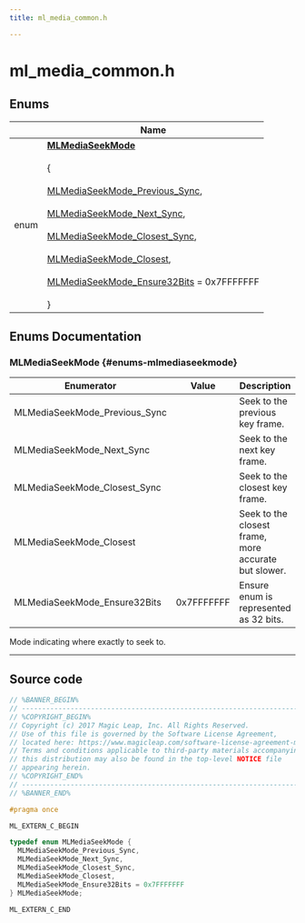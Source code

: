 ```yaml
---
title: ml_media_common.h

---
```


# ml_media_common.h



## Enums

|                | Name           |
| -------------- | -------------- |
| enum | **[MLMediaSeekMode](/versioned_docs/version-22-Feb-2023/api-ref/api/Modules/group___media_player/group___media_player.md#enums-mlmediaseekmode)** <br></br> { <br></br>[MLMediaSeekMode_Previous_Sync](/versioned_docs/version-22-Feb-2023/api-ref/api/Files/ml__media__common_8h.md#enums-mlmediaseekmode-previous-sync),<br></br> [MLMediaSeekMode_Next_Sync](/versioned_docs/version-22-Feb-2023/api-ref/api/Files/ml__media__common_8h.md#enums-mlmediaseekmode-next-sync),<br></br> [MLMediaSeekMode_Closest_Sync](/versioned_docs/version-22-Feb-2023/api-ref/api/Files/ml__media__common_8h.md#enums-mlmediaseekmode-closest-sync),<br></br> [MLMediaSeekMode_Closest](/versioned_docs/version-22-Feb-2023/api-ref/api/Files/ml__media__common_8h.md#enums-mlmediaseekmode-closest),<br></br> [MLMediaSeekMode_Ensure32Bits](/versioned_docs/version-22-Feb-2023/api-ref/api/Files/ml__media__common_8h.md#enums-mlmediaseekmode-ensure32bits) = 0x7FFFFFFF<br></br>} |

## Enums Documentation

### MLMediaSeekMode {#enums-mlmediaseekmode}

| Enumerator | Value | Description |
| ---------- | ----- | ----------- |
| MLMediaSeekMode_Previous_Sync | | Seek to the previous key frame. |
| MLMediaSeekMode_Next_Sync | | Seek to the next key frame. |
| MLMediaSeekMode_Closest_Sync | | Seek to the closest key frame. |
| MLMediaSeekMode_Closest | | Seek to the closest frame, more accurate but slower. |
| MLMediaSeekMode_Ensure32Bits |  0x7FFFFFFF| Ensure enum is represented as 32 bits. |




Mode indicating where exactly to seek to. 





-----------





## Source code

```cpp
// %BANNER_BEGIN%
// ---------------------------------------------------------------------
// %COPYRIGHT_BEGIN%
// Copyright (c) 2017 Magic Leap, Inc. All Rights Reserved.
// Use of this file is governed by the Software License Agreement,
// located here: https://www.magicleap.com/software-license-agreement-ml2
// Terms and conditions applicable to third-party materials accompanying
// this distribution may also be found in the top-level NOTICE file
// appearing herein.
// %COPYRIGHT_END%
// ---------------------------------------------------------------------
// %BANNER_END%

#pragma once

ML_EXTERN_C_BEGIN

typedef enum MLMediaSeekMode {
  MLMediaSeekMode_Previous_Sync,
  MLMediaSeekMode_Next_Sync,
  MLMediaSeekMode_Closest_Sync,
  MLMediaSeekMode_Closest,
  MLMediaSeekMode_Ensure32Bits = 0x7FFFFFFF
} MLMediaSeekMode;

ML_EXTERN_C_END
```




